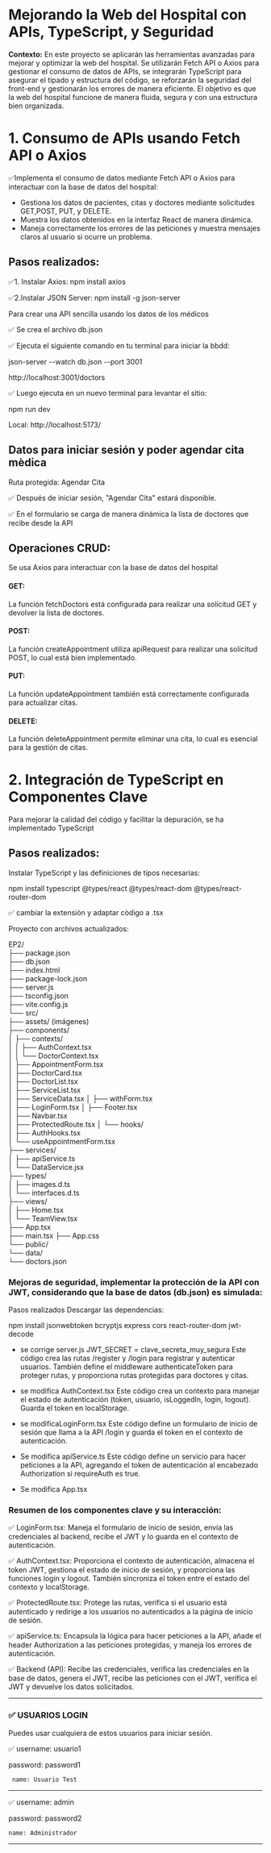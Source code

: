 # Mejorando la Web del Hospital con APIs, TypeScript, y Seguridad

**Contexto:**
En este proyecto se aplicarán las herramientas avanzadas para mejorar y optimizar la web del hospital. 
Se utilizarán Fetch API o Axios para gestionar el consumo de datos de APIs, se integrarán TypeScript para asegurar el tipado y estructura del
código, se reforzarán la seguridad del front-end y gestionarán los errores de manera eficiente. 
El objetivo es que la web del hospital funcione de manera fluida, segura y con una estructura bien organizada.

# 1. Consumo de APIs usando Fetch API o Axios

✅Implementa el consumo de datos mediante Fetch API o Axios para interactuar con la base de datos del hospital:
- Gestiona los datos de pacientes, citas y doctores mediante solicitudes GET,POST, PUT, y DELETE.
- Muestra los datos obtenidos en la interfaz React de manera dinámica.
- Maneja correctamente los errores de las peticiones y muestra mensajes claros al usuario si ocurre un problema.

## Pasos realizados:

✅1. Instalar Axios:   npm install axios

✅2.Instalar JSON Server:  npm install -g json-server  

Para crear una API sencilla usando los datos de los médicos

✅ Se crea el archivo db.json

✅ Ejecuta el siguiente comando en tu terminal para iniciar la bbdd:

 json-server --watch db.json --port 3001

http://localhost:3001/doctors

✅ Luego ejecuta en un nuevo terminal para levantar el sitio:   

npm run dev

Local:   http://localhost:5173/

## Datos para iniciar sesión y poder agendar cita mèdica

Ruta protegida: Agendar Cita

✅ Después de iniciar sesión, "Agendar Cita" estará disponible.

✅ En el formulario se carga de  manera dinàmica la lista de doctores que recibe desde la API


## Operaciones CRUD:

Se usa Axios para interactuar con la base de datos del hospital

#### GET: 
La función fetchDoctors está configurada para realizar una solicitud GET y devolver la lista de doctores. 

 
#### POST: 
La función createAppointment utiliza apiRequest para realizar una solicitud POST, lo cual está bien implementado.


#### PUT: 
La función updateAppointment también está correctamente configurada para actualizar citas.


#### DELETE: 
La función deleteAppointment permite eliminar una cita, lo cual es esencial para la gestión de citas.


# 2. Integración de TypeScript en Componentes Clave
Para mejorar la calidad del código y facilitar la depuración, se ha implementado TypeScript
## Pasos realizados:
Instalar TypeScript y las definiciones de tipos necesarias:

npm install typescript @types/react @types/react-dom @types/react-router-dom

✅ cambiar la extensiòn y  adaptar  còdigo a .tsx

Proyecto con archivos actualizados:

EP2/  
├── package.json  
├── db.json  
├── index.html  
├── package-lock.json  
├── server.js  
├── tsconfig.json  
├── vite.config.js  
└── src/  
    ├── assets/  (imágenes)  
    ├── components/  
    │   ├── contexts/  
    │   │   ├── AuthContext.tsx  
    │   │   └── DoctorContext.tsx  
    │   ├── AppointmentForm.tsx  
    │   ├── DoctorCard.tsx  
    │   ├── DoctorList.tsx  
    │   ├── ServiceList.tsx   
    │   ├── ServiceData.tsx 
    │   ├── withForm.tsx      
    │   ├── LoginForm.tsx
    │   ├── Footer.tsx            
    │   ├── Navbar.tsx           
    │   ├── ProtectedRoute.tsx 
    │   └── hooks/  
    │       ├── AuthHooks.tsx  
    │       └── useAppointmentForm.tsx  
    ├── services/  
    │   ├── apiService.ts   
    │   └── DataService.jsx   
    ├── types/  
    │   ├── images.d.ts  
    │   └── interfaces.d.ts  
    ├── views/  
    │   ├── Home.tsx       
    │   └── TeamView.tsx   
    ├── App.tsx  
    ├── main.tsx 
    ├── App.css  
    └── public/  
        └── data/  
            └── doctors.json


### Mejoras de seguridad, implementar la protección de la API con JWT, considerando que la base de datos (db.json) es simulada:
Pasos realizados
Descargar las dependencias: 

npm install jsonwebtoken bcryptjs express cors react-router-dom jwt-decode  

- se corrige server.js
JWT_SECRET = clave_secreta_muy_segura
Este código crea las rutas /register y /login para registrar y autenticar usuarios. También define el middleware authenticateToken para proteger rutas, y proporciona rutas protegidas para doctores y citas.

- se modifica AuthContext.tsx
Este código crea un contexto para manejar el estado de autenticación (token, usuario, isLoggedIn, login, logout). 
Guarda el token en localStorage.

- se modificaLoginForm.tsx
Este código define un formulario de inicio de sesión que llama a la API /login y guarda el token en el contexto de autenticación.

- Se modifica apiService.ts
Este código define un servicio para hacer peticiones a la API, agregando el token de autenticación al encabezado Authorization si requireAuth es true.

- Se modifica App.tsx

### Resumen de los componentes clave y su interacción:

✅ LoginForm.tsx: Maneja el formulario de inicio de sesión, envía las credenciales al backend, recibe el JWT y lo guarda en el contexto de autenticación.

✅ AuthContext.tsx: Proporciona el contexto de autenticación, almacena el token JWT, gestiona el estado de inicio de sesión, y proporciona las funciones login y logout. También sincroniza el token entre el estado del contexto y localStorage.

✅ ProtectedRoute.tsx: Protege las rutas, verifica si el usuario está autenticado y redirige a los usuarios no autenticados a la página de inicio de sesión.

✅ apiService.ts: Encapsula la lógica para hacer peticiones a la API, añade el header Authorization a las peticiones protegidas, y maneja los errores de autenticación.

✅ Backend (API): Recibe las credenciales, verifica las credenciales en la base de datos, genera el JWT, recibe las peticiones con el JWT, verifica el JWT y devuelve los datos solicitados.

______________________________________________

### ✅ USUARIOS LOGIN
Puedes usar cualquiera de estos usuarios para iniciar sesión.


 ✅ username: usuario1

 password: password1

     name: Usuario Test
     
 *************************** 
  
✅ username: admin

password: password2

    name: Administrador
______________________________________________